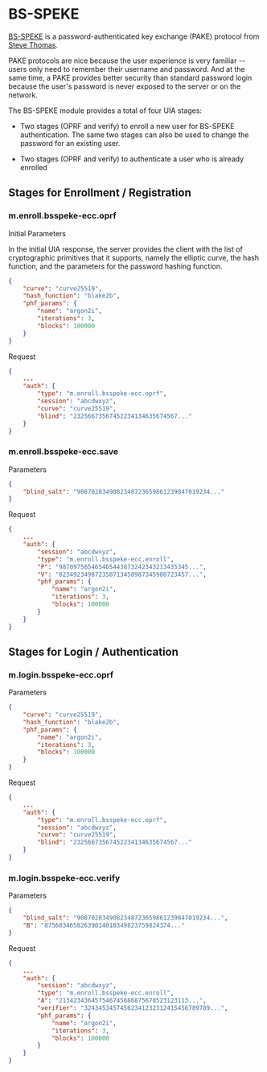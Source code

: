 # BS-SPEKE

[BS-SPEKE](https://gist.github.com/Sc00bz/e99e48a6008eef10a59d5ec7b4d87af3) is a
password-authenticated key exchange (PAKE) protocol from [Steve Thomas](https://tobtu.com/blog/2021/10/srp-is-now-deprecated/).

PAKE protocols are nice because the user experience is very familiar -- users
only need to remember their username and password.  And at the same time, a
PAKE provides better security than standard password login because the user's
password is never exposed to the server or on the network.

The BS-SPEKE module provides a total of four UIA stages:

* Two stages (OPRF and verify) to enroll a new user for BS-SPEKE
  authentication.  The same two stages can also be used to change
  the password for an existing user.

* Two stages (OPRF and verify) to authenticate a user who is already enrolled


## Stages for Enrollment / Registration

### m.enroll.bsspeke-ecc.oprf

Initial Parameters

In the initial UIA response, the server provides the client with the list of
cryptographic primitives that it supports, namely the elliptic curve, the
hash function, and the parameters for the password hashing function.

```json
{
    "curve": "curve25519",
    "hash_function": "blake2b",
    "phf_params": {
        "name": "argon2i",
        "iterations": 3,
        "blocks": 100000
    }
}
```

Request

```json
{
    ...
    "auth": {
        "type": "m.enroll.bsspeke-ecc.oprf",
        "session": "abcdwxyz",
        "curve": "curve25519",
        "blind": "23256673567452234134635674567..."
    }
}
```


### m.enroll.bsspeke-ecc.save

Parameters

```json
{
    "blind_salt": "9087028349082348723659861239847019234..."
}
```

Request

```json
{
    ...
    "auth": {
        "session": "abcdwxyz",
        "type": "m.enroll.bsspeke-ecc.enroll",
        "P": "987097565465465443873242343213435345...",
        "V": "023492349872350713450987345980723457...",
        "phf_params": {
            "name": "argon2i",
            "iterations": 3,
            "blocks": 100000
        }
    }
}
```

## Stages for Login / Authentication

### m.login.bsspeke-ecc.oprf

Parameters

```json
{
    "curve": "curve25519",
    "hash_function": "blake2b",
    "phf_params": {
        "name": "argon2i",
        "iterations": 3,
        "blocks": 100000
    }
}
```

Request

```json
{
    ...
    "auth": {
        "type": "m.enroll.bsspeke-ecc.oprf",
        "session": "abcdwxyz",
        "curve": "curve25519",
        "blind": "23256673567452234134635674567..."
    }
}
```

### m.login.bsspeke-ecc.verify

Parameters

```json
{
    "blind_salt": "9087028349082348723659861239847019234...",
    "B": "87568346582639014018349823759824374..."
}
```

Request

```json
{
    ...
    "auth": {
        "session": "abcdwxyz",
        "type": "m.enroll.bsspeke-ecc.enroll",
        "A": "213423436457546745686875678523123113...",
        "verifier": "32434534574562341232312415456789789...",
        "phf_params": {
            "name": "argon2i",
            "iterations": 3,
            "blocks": 100000
        }
    }
}
```
